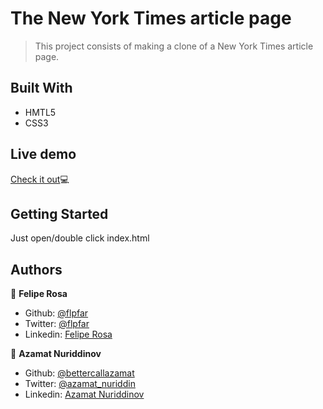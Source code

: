 # The New York Times article page

> This project consists of making a clone of a New York Times article page.

## Built With

- HMTL5
- CSS3

## Live demo

[Check it out](https://nyt-article.netlify.com/)💻

## Getting Started

Just open/double click index.html

## Authors

👤 **Felipe Rosa**

- Github: [@flpfar](https://github.com/flpfar)
- Twitter: [@flpfar](https://twitter.com/flpfar)
- Linkedin: [Felipe Rosa](https://www.linkedin.com/in/felipe-augusto-rosa-7b96a4b1)

👤 **Azamat Nuriddinov**

- Github: [@bettercallazamat](https://github.com/bettercallazamat)
- Twitter: [@azamat_nuriddin](https://twitter.com/azamat_nuriddin)
- Linkedin: [Azamat Nuriddinov](https://www.linkedin.com/in/azamat-nuriddinov-57579868)
